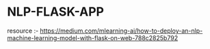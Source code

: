 # NLP-FLASK-APP



resource :- https://medium.com/mlearning-ai/how-to-deploy-an-nlp-machine-learning-model-with-flask-on-web-788c2825b792

